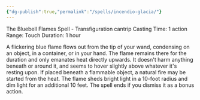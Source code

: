 ```yaml
---
{"dg-publish":true,"permalink":"/spells/incendio-glacia/"}
---
```


The Bluebell Flames Spell - Transfiguration cantrip 
Casting Time: 1 action 
Range: Touch 
Duration: 1 hour 

A flickering blue flame flows out from the tip of your wand, condensing on an object, in a container, or in your hand. The flame remains there for the duration and only emanates heat directly upwards. It doesn't harm anything beneath or around it, and seems to hover slightly above whatever it's resting upon. If placed beneath a flammable object, a natural fire may be started from the heat. The flame sheds bright light in a 10-foot radius and dim light for an additional 10 feet. The spell ends if you dismiss it as a bonus action.